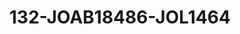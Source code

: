 ---
title: 132-JOAB18486-JOL1464
image: /v1543919832/viterbo/132-JOAB18486-JOL1464.jpg
brand: jolie
layout: vestito
---